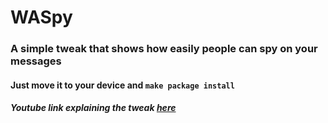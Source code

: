 # WASpy

### A simple tweak that shows how easily people can spy on your messages


#### Just move it to your device and ``` make package install ```

##### Youtube link explaining the tweak [here](https://www.youtube.com/watch?v=_s-O7Z284Bw&feature=youtu.be)